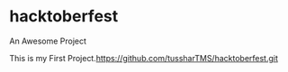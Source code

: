 # hacktoberfest
An Awesome Project

This is my First Project.https://github.com/tussharTMS/hacktoberfest.git